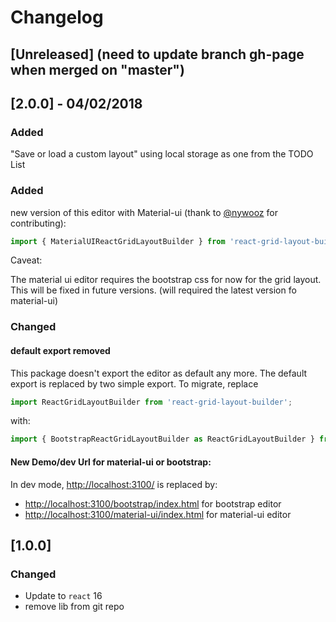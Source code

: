 # Changelog

## [Unreleased] (need to update branch gh-page when merged on "master")

## [2.0.0] - 04/02/2018

### Added
"Save or load a custom layout" using local storage as one from the TODO List

### Added

new version of this editor with Material-ui (thank to [@nywooz](https://github.com/nywooz) for contributing):

```javascript
import { MaterialUIReactGridLayoutBuilder } from 'react-grid-layout-builder';
```

Caveat: 

The material ui editor requires the bootstrap css for now for the grid layout. This will be fixed in future versions. (will required the latest version fo material-ui)


### Changed

#### default export removed

This package doesn't export the editor as default any more. The default export is replaced by two simple export. To migrate, replace 

```javascript
import ReactGridLayoutBuilder from 'react-grid-layout-builder';
```

with:

```javascript
import { BootstrapReactGridLayoutBuilder as ReactGridLayoutBuilder } from 'react-grid-layout-builder';
```

#### New Demo/dev Url for material-ui or bootstrap:

In dev mode, [http://localhost:3100/](http://localhost:3100/) is replaced by:

- [http://localhost:3100/bootstrap/index.html](http://localhost:3100/bootstrap/index.html) for bootstrap editor
- [http://localhost:3100/material-ui/index.html](http://localhost:3100/material-ui/index.html) for material-ui editor


## [1.0.0]

### Changed

- Update to `react` 16
- remove lib from git repo

